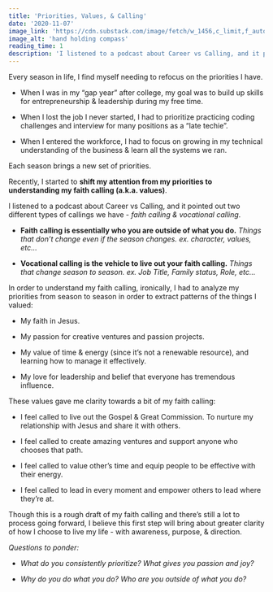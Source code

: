 ```yaml
---
title: 'Priorities, Values, & Calling'
date: '2020-11-07'
image_link: 'https://cdn.substack.com/image/fetch/w_1456,c_limit,f_auto,q_auto:good,fl_progressive:steep/https%3A%2F%2Fbucketeer-e05bbc84-baa3-437e-9518-adb32be77984.s3.amazonaws.com%2Fpublic%2Fimages%2Fb668d99b-9e94-4460-bfee-7d63b5aca766_5649x3701.jpeg'
image_alt: 'hand holding compass'
reading_time: 1
description: 'I listened to a podcast about Career vs Calling, and it pointed out two different types of callings we have - faith calling & vocational calling...'
---
```

Every season in life, I find myself needing to refocus on the priorities I have.

- When I was in my “gap year” after college, my goal was to build up skills for entrepreneurship & leadership during my free time.

- When I lost the job I never started, I had to prioritize practicing coding challenges and interview for many positions as a “late techie”.

- When I entered the workforce, I had to focus on growing in my technical understanding of the business & learn all the systems we ran.

Each season brings a new set of priorities.

Recently, I started to **shift my attention from my priorities to understanding my faith calling (a.k.a. values)**.

I listened to a podcast about Career vs Calling, and it pointed out two different types of callings we have - _faith calling & vocational calling_.

- **Faith calling is essentially who you are outside of what you do.** _Things that don’t change even if the season changes. ex. character, values, etc..._

- **Vocational calling is the vehicle to live out your faith calling.** _Things that change season to season. ex. Job Title, Family status, Role, etc..._

In order to understand my faith calling, ironically, I had to analyze my priorities from season to season in order to extract patterns of the things I valued:

- My faith in Jesus.

- My passion for creative ventures and passion projects.

- My value of time & energy (since it’s not a renewable resource), and learning how to manage it effectively.

- My love for leadership and belief that everyone has tremendous influence.

These values gave me clarity towards a bit of my faith calling:

- I feel called to live out the Gospel & Great Commission. To nurture my relationship with Jesus and share it with others.

- I feel called to create amazing ventures and support anyone who chooses that path.

- I feel called to value other’s time and equip people to be effective with their energy.

- I feel called to lead in every moment and empower others to lead where they’re at.

Though this is a rough draft of my faith calling and there’s still a lot to process going forward, I believe this first step will bring about greater clarity of how I choose to live my life - with awareness, purpose, & direction.

_Questions to ponder:_

- _What do you consistently prioritize? What gives you passion and joy?_

- _Why do you do what you do? Who are you outside of what you do?_